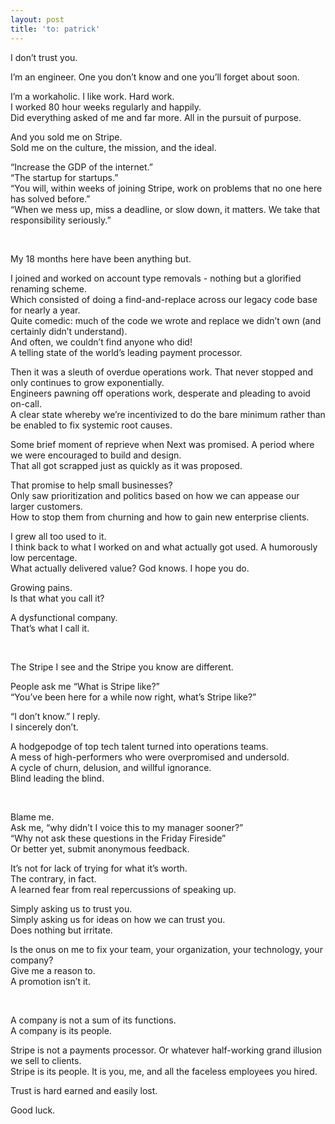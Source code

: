 ```yaml
---
layout: post
title: 'to: patrick'
---
```


I don’t trust you. 

I’m an engineer. One you don’t know and one you’ll forget about soon.

I’m a workaholic. I like work. Hard work. \
I worked 80 hour weeks regularly and happily.  \
Did everything asked of me and far more. All in the pursuit of purpose.

And you sold me on Stripe. \
Sold me on the culture, the mission, and the ideal.

“Increase the GDP of the internet.” \
“The startup for startups.” \
“You will, within weeks of joining Stripe, work on problems that no one here has solved before.” \
“When we mess up, miss a deadline, or slow down, it matters. We take that responsibility seriously.”

<br>

My 18 months here have been anything but.

I joined and worked on account type removals - nothing but a glorified renaming scheme. \
Which consisted of doing a find-and-replace across our legacy code base for nearly a year. \
Quite comedic: much of the code we wrote and replace we didn’t own (and certainly didn’t understand). \
And often, we couldn’t find anyone who did! \
A telling state of the world’s leading payment processor.

Then it was a sleuth of overdue operations work. That never stopped and only continues to grow exponentially. \
Engineers pawning off operations work, desperate and pleading to avoid on-call. \
A clear state whereby we’re incentivized to do the bare minimum rather than be enabled to fix systemic root causes.

Some brief moment of reprieve when Next was promised. A period where we were encouraged to build and design. \
That all got scrapped just as quickly as it was proposed.

That promise to help small businesses? \
Only saw prioritization and politics based on how we can appease our larger customers. \
How to stop them from churning and how to gain new enterprise clients.

I grew all too used to it. \
I think back to what I worked on and what actually got used. A humorously low percentage. \
What actually delivered value? God knows. I hope you do.

Growing pains. \
Is that what you call it?

A dysfunctional company. \
That’s what I call it.

<br>

The Stripe I see and the Stripe you know are different.

People ask me “What is Stripe like?” \
“You’ve been here for a while now right, what’s Stripe like?”

“I don’t know.” I reply. \
I sincerely don’t.

A hodgepodge of top tech talent turned into operations teams. \
A mess of high-performers who were overpromised and undersold. \
A cycle of churn, delusion, and willful ignorance. \
Blind leading the blind.

<br>

Blame me. \
Ask me, “why didn’t I voice this to my manager sooner?” \
“Why not ask these questions in the Friday Fireside” \
Or better yet, submit anonymous feedback.

It’s not for lack of trying for what it’s worth. \
The contrary, in fact.  \
A learned fear from real repercussions of speaking up.

Simply asking us to trust you. \
Simply asking us for ideas on how we can trust you. \
Does nothing but irritate.

Is the onus on me to fix your team, your organization, your technology, your company? \
Give me a reason to. \
A promotion isn’t it.

<br>

A company is not a sum of its functions. \
A company is its people.

Stripe is not a payments processor. Or whatever half-working grand illusion we sell to clients. \
Stripe is its people. It is you, me, and all the faceless employees you hired.

Trust is hard earned and easily lost.

Good luck.

